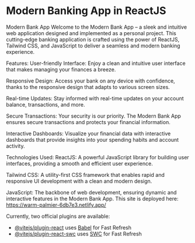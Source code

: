 # Modern Banking App in ReactJS

Modern Bank App
Welcome to the Modern Bank App – a sleek and intuitive web application designed and implemented as a personal project. This cutting-edge banking application is crafted using the power of ReactJS, Tailwind CSS, and JavaScript to deliver a seamless and modern banking experience.

Features:
User-friendly Interface: Enjoy a clean and intuitive user interface that makes managing your finances a breeze.

Responsive Design: Access your bank on any device with confidence, thanks to the responsive design that adapts to various screen sizes.

Real-time Updates: Stay informed with real-time updates on your account balance, transactions, and more.

Secure Transactions: Your security is our priority. The Modern Bank App ensures secure transactions and protects your financial information.

Interactive Dashboards: Visualize your financial data with interactive dashboards that provide insights into your spending habits and account activity.

Technologies Used:
ReactJS: A powerful JavaScript library for building user interfaces, providing a smooth and efficient user experience.

Tailwind CSS: A utility-first CSS framework that enables rapid and responsive UI development with a clean and modern design.

JavaScript: The backbone of web development, ensuring dynamic and interactive features in the Modern Bank App.
This site is deployed here:
https://warm-palmier-6db7e3.netlify.app/

Currently, two official plugins are available:

- [@vitejs/plugin-react](https://github.com/vitejs/vite-plugin-react/blob/main/packages/plugin-react/README.md) uses [Babel](https://babeljs.io/) for Fast Refresh
- [@vitejs/plugin-react-swc](https://github.com/vitejs/vite-plugin-react-swc) uses [SWC](https://swc.rs/) for Fast Refresh
